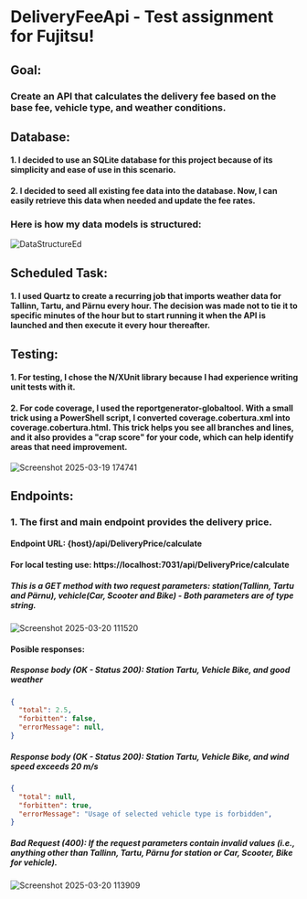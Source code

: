 # DeliveryFeeApi - Test assignment for Fujitsu!

## Goal:
### Create an API that calculates the delivery fee based on the base fee, vehicle type, and weather conditions.

## Database: 
#### 1. I decided to use an SQLite database for this project because of its simplicity and ease of use in this scenario.
#### 2. I decided to seed all existing fee data into the database. Now, I can easily retrieve this data when needed and update the fee rates.
### Here is how my data models is structured:
![DataStructureEd](https://github.com/user-attachments/assets/81261318-4e38-43d0-b615-bb7fea8b60d0)


## Scheduled Task:
#### 1. I used Quartz to create a recurring job that imports weather data for Tallinn, Tartu, and Pärnu every hour. The decision was made not to tie it to specific minutes of the hour but to start running it when the API is launched and then execute it every hour thereafter.

## Testing:
#### 1. For testing, I chose the N/XUnit library because I had experience writing unit tests with it.
#### 2. For code coverage, I used the reportgenerator-globaltool. With a small trick using a PowerShell script, I converted coverage.cobertura.xml into coverage.cobertura.html. This trick helps you see all branches and lines, and it also provides a "crap score" for your code, which can help identify areas that need improvement.
![Screenshot 2025-03-19 174741](https://github.com/user-attachments/assets/12eb10d5-4d2b-476f-a873-04166b4ef65f)

## Endpoints:
### 1. The first and main endpoint provides the delivery price.
#### Endpoint URL: {host}/api/DeliveryPrice/calculate
#### For local testing use: https://localhost:7031/api/DeliveryPrice/calculate
##### This is a GET method with two request parameters: station(Tallinn, Tartu and Pärnu), vehicle(Car, Scooter and Bike) - Both parameters are of type string.
![Screenshot 2025-03-20 111520](https://github.com/user-attachments/assets/92352976-ad7b-407e-bb69-38545cb0938a)
#### Posible responses: 
	
##### Response body (OK - Status 200): Station Tartu, Vehicle Bike, and good weather
```json
{
  "total": 2.5,
  "forbitten": false,
  "errorMessage": null,
}
```

##### Response body (OK - Status 200): Station Tartu, Vehicle Bike, and wind speed exceeds 20 m/s
```json
{
  "total": null,
  "forbitten": true,
  "errorMessage": "Usage of selected vehicle type is forbidden",
}
```

##### Bad Request (400): If the request parameters contain invalid values (i.e., anything other than Tallinn, Tartu, Pärnu for station or Car, Scooter, Bike for vehicle).
![Screenshot 2025-03-20 113909](https://github.com/user-attachments/assets/0f8dc663-d919-471e-b7d3-85b1355dc3f5)



